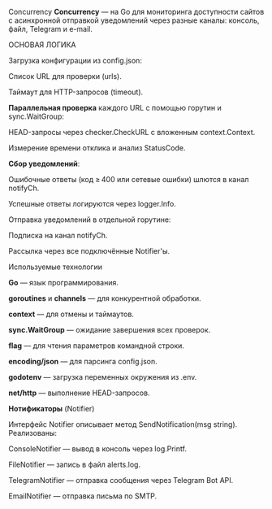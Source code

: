 Concurrency
**Concurrency** — на Go для мониторинга доступности сайтов с асинхронной отправкой уведомлений через разные каналы: консоль, файл, Telegram и e-mail.

ОСНОВАЯ ЛОГИКА

Загрузка конфигурации из config.json:

Список URL для проверки (urls).

Таймаут для HTTP-запросов (timeout).

**Параллельная проверка** каждого URL с помощью горутин и sync.WaitGroup:

HEAD-запросы через checker.CheckURL с вложенным context.Context.

Измерение времени отклика и анализ StatusCode.

**Сбор уведомлений**:

Ошибочные ответы (код ≥ 400 или сетевые ошибки) шлются в канал notifyCh.

Успешные ответы логируются через logger.Info.

Отправка уведомлений в отдельной горутине:

Подписка на канал notifyCh.

Рассылка через все подключённые Notifier'ы.

 Используемые технологии

**Go** — язык программирования.

**goroutines** и **channels** — для конкурентной обработки.

**context** — для отмены и таймаутов.

**sync.WaitGroup** — ожидание завершения всех проверок.

**flag** — для чтения параметров командной строки.

**encoding/json** — для парсинга config.json.

**godotenv** — загрузка переменных окружения из .env.

**net/http** — выполнение HEAD-запросов.

  **Нотификаторы** (Notifier)

Интерфейс Notifier описывает метод SendNotification(msg string). Реализованы:

ConsoleNotifier — вывод в консоль через log.Printf.

FileNotifier — запись в файл alerts.log.

TelegramNotifier — отправка сообщения через Telegram Bot API.

EmailNotifier — отправка письма по SMTP.
